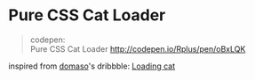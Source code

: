 # Pure CSS Cat Loader

> codepen:  
> Pure CSS Cat Loader
> http://codepen.io/Rplus/pen/oBxLQK

inspired from [domaso](https://dribbble.com/domaso)'s dribbble: [Loading cat](https://dribbble.com/shots/3197970-Loading-cat)
